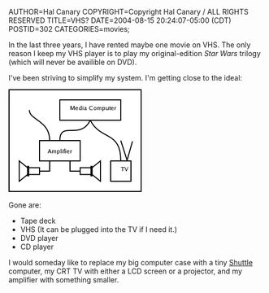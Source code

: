 AUTHOR=Hal Canary
COPYRIGHT=Copyright Hal Canary / ALL RIGHTS RESERVED
TITLE=VHS?
DATE=2004-08-15 20:24:07-05:00 (CDT)
POSTID=302
CATEGORIES=movies;

In the last three years, I have rented maybe one movie on VHS. The only reason I keep my VHS player is to play my original-edition _Star Wars_ trilogy (which will never be availible on DVD).

I've been striving to simplify my system. I'm getting close to the ideal:

![[]](/images/2004-08-15_av_sys_1.png)

Gone are:

*   Tape deck
*   VHS (It can be plugged into the TV if I need it.)
*   DVD player
*   CD player

I would someday like to replace my big computer case with a tiny [Shuttle](http://us.shuttle.com/) computer, my CRT TV with either a LCD screen or a projector, and my amplifier with something smaller.
